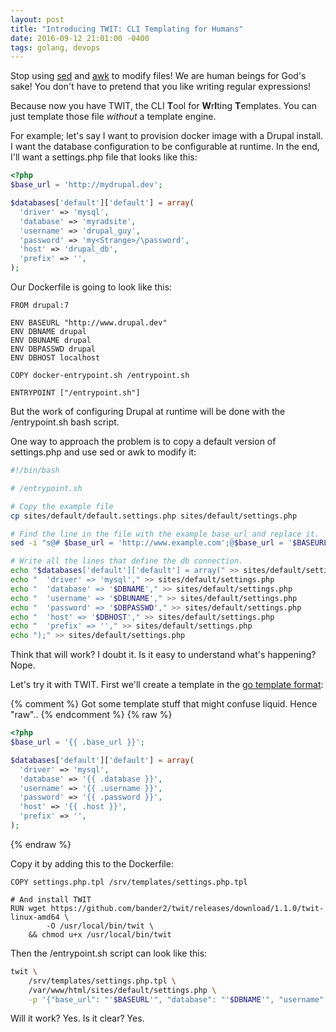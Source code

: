 ```yaml
---
layout: post
title: "Introducing TWIT: CLI Templating for Humans"
date: 2016-09-12 21:01:00 -0400
tags: golang, devops
---
```

Stop using [sed](https://www.gnu.org/software/sed/manual/sed.html) and
[awk](https://www.gnu.org/software/gawk/manual/gawk.html) to modify files! We
are human beings for God's sake! You don't have to pretend that you like writing
regular expressions!

Because now you have TWIT, the CLI **T**ool for **W**r**I**ting **T**emplates.
You can just template those file *without* a template engine.

For example; let's say I want to provision docker image with a Drupal install.
I want the database configuration to be configurable at runtime. In the end,
I'll want a settings.php file that looks like this:

```php
<?php
$base_url = 'http://mydrupal.dev';

$databases['default']['default'] = array(
  'driver' => 'mysql',
  'database' => 'myradsite',
  'username' => 'drupal_guy',
  'password' => 'my<Strange>/\password',
  'host' => 'drupal_db',
  'prefix' => '',
);
```

Our Dockerfile is going to look like this:

```
FROM drupal:7

ENV BASEURL "http://www.drupal.dev"
ENV DBNAME drupal
ENV DBUNAME drupal
ENV DBPASSWD drupal
ENV DBHOST localhost

COPY docker-entrypoint.sh /entrypoint.sh

ENTRYPOINT ["/entrypoint.sh"]
```

But the work of configuring Drupal at runtime will be done with the
/entrypoint.sh bash script.

One way to approach the problem is to copy a default version of settings.php and
use sed or awk to modify it:

```bash
#!/bin/bash

# /entrypoint.sh

# Copy the example file
cp sites/default/default.settings.php sites/default/settings.php

# Find the line in the file with the example base_url and replace it.
sed -i "s@# $base_url = 'http://www.example.com';@$base_url = '$BASEURL';@" sites/default/settings.php

# Write all the lines that define the db connection.
echo "$databases['default']['default'] = array(" >> sites/default/settings.php
echo "  'driver' => 'mysql'," >> sites/default/settings.php
echo "  'database' => '$DBNAME'," >> sites/default/settings.php
echo "  'username' => '$DBUNAME'," >> sites/default/settings.php
echo "  'password' => '$DBPASSWD'," >> sites/default/settings.php
echo "  'host' => '$DBHOST'," >> sites/default/settings.php
echo "  'prefix' => ''," >> sites/default/settings.php
echo ");" >> sites/default/settings.php
```

Think that will work? I doubt it. Is it easy to understand what's happening?
Nope.

Let's try it with TWIT. First we'll create a template in the
[go template format](https://golang.org/pkg/text/template/):

{% comment %}
    Got some template stuff that might confuse liquid. Hence "raw"..
{% endcomment %}
{% raw %}
```php
<?php
$base_url = '{{ .base_url }}';

$databases['default']['default'] = array(
  'driver' => 'mysql',
  'database' => '{{ .database }}',
  'username' => '{{ .username }}',
  'password' => '{{ .password }}',
  'host' => '{{ .host }}',
  'prefix' => '',
);
```
{% endraw %}

Copy it by adding this to the Dockerfile:

```
COPY settings.php.tpl /srv/templates/settings.php.tpl

# And install TWIT
RUN wget https://github.com/bander2/twit/releases/download/1.1.0/twit-linux-amd64 \
        -O /usr/local/bin/twit \
    && chmod u+x /usr/local/bin/twit
```

Then the /entrypoint.sh script can look like this:

```bash
twit \
    /srv/templates/settings.php.tpl \
    /var/www/html/sites/default/settings.php \
    -p '{"base_url": "'$BASEURL'", "database": "'$DBNAME'", "username": "'$DBUNAME'", "password": "'$DBPASSWD'", "host": "'$DBHOST'", }'
```

Will it work? Yes. Is it clear? Yes.
